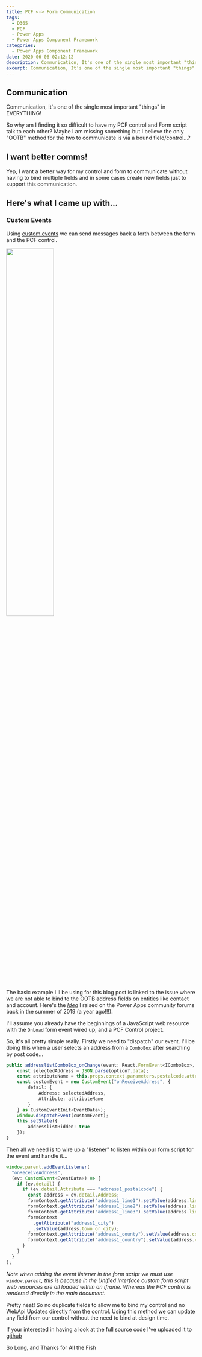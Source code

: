 ```yaml
---
title: PCF <-> Form Communication
tags:
  - D365
  - PCF
  - Power Apps
  - Power Apps Component Framework
categories:
  - Power Apps Component Framework
date: 2020-06-06 02:12:12
description: Communication, It's one of the single most important "things" in EVERYTHING! So why am I finding it so difficult to have my PCF control and Form script talk to each other? Maybe I am missing something but I believe the only "OOTB" method for the two to communicate is via a bound field/control...? So, here is my alternative...
excerpt: Communication, It's one of the single most important "things" in EVERYTHING! So why am I finding it so difficult to have my PCF control and Form script talk to each other? Maybe I am missing something but I believe the only "OOTB" method for the two to communicate is via a bound field/control...? So, here is my alternative...
---
```


## Communication

Communication, It's one of the single most important "things" in EVERYTHING!

So why am I finding it so difficult to have my PCF control and Form script talk to each other? Maybe I am missing something but I believe the only "OOTB" method for the two to communicate is via a bound field/control...?

## I want better comms!

Yep, I want a better way for my control and form to communicate without having to bind multiple fields and in some cases create new fields just to support this communication.

## Here's what I came up with...

### Custom Events

Using [custom events](https://developer.mozilla.org/en-US/docs/Web/Guide/Events/Creating_and_triggering_events) we can send messages back a forth between the form and the PCF control.

<img src="custom-events.svg" width="50%" class="mini-lightbox" />

The basic example I'll be using for this blog post is linked to the issue where we are not able to bind to the OOTB address fields on entities like contact and account. Here's the [_Idea_](https://powerusers.microsoft.com/t5/Power-Apps-Ideas/Enable-binding-to-OOB-Address-Fields/idi-p/302387) I raised on the Power Apps community forums back in the summer of 2019 (a year ago!!!).

I'll assume you already have the beginnings of a JavaScript web resource with the `OnLoad` form event wired up, and a PCF Control project.

So, it's all pretty simple really. Firstly we need to "dispatch" our event. I'll be doing this when a user selects an address from a `ComboBox` after searching by post code...

```TypeScript
public addresslistComboBox_onChange(event: React.FormEvent<IComboBox>, option?: IComboBoxOption | undefined, index?: number | undefined, value?: string | undefined): void {
    const selectedAddress = JSON.parse(option?.data);
    const attributeName = this.props.context.parameters.postalcode.attributes?.LogicalName;
    const customEvent = new CustomEvent("onReceiveAddress", {
        detail: {
            Address: selectedAddress,
            Attribute: attributeName
        }
    } as CustomEventInit<EventData>);
    window.dispatchEvent(customEvent);
    this.setState({
        addresslistHidden: true
    });
}
```

Then all we need is to wire up a "listener" to listen within our form script for the event and handle it...

```TypeScript
window.parent.addEventListener(
  "onReceiveAddress",
  (ev: CustomEvent<EventData>) => {
    if (ev.detail) {
      if (ev.detail.Attribute === "address1_postalcode") {
        const address = ev.detail.Address;
        formContext.getAttribute("address1_line1").setValue(address.line_1);
        formContext.getAttribute("address1_line2").setValue(address.line_2);
        formContext.getAttribute("address1_line3").setValue(address.line_3);
        formContext
          .getAttribute("address1_city")
          .setValue(address.town_or_city);
        formContext.getAttribute("address1_county").setValue(address.county);
        formContext.getAttribute("address1_country").setValue(address.country);
      }
    }
  }
);
```

_Note when adding the event listener in the form script we must use `window.parent`, this is because in the Unified Interface custom form script web resources are all loaded within an iframe. Whereas the PCF control is rendered directly in the main document._

Pretty neat! So no duplicate fields to allow me to bind my control and no WebApi Updates directly from the control. Using this method we can update any field from our control without the need to bind at design time.

If your interested in having a look at the full source code I've uploaded it to [github](https://github.com/OliverFlint/PCF-UK-Address-Lookup)

So Long, and Thanks for All the Fish
